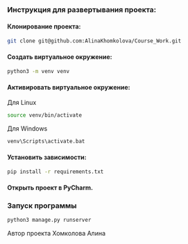 ### Инструкция для развертывания проекта:

#### Клонирование проекта:

```bash
git clone git@github.com:AlinaKhomkolova/Course_Work.git
```

#### Создать виртуальное окружение:

```bash
python3 -m venv venv
```

#### Активировать виртуальное окружение:

Для Linux

```bash
source venv/bin/activate
```

Для Windows

```bash
venv\Scripts\activate.bat
```

#### Установить зависимости:

```bash
pip install -r requirements.txt
```

#### Открыть проект в PyCharm.

### Запуск программы

```bash
python3 manage.py runserver
```

Автор проекта Хомколова Алина